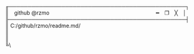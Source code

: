╓───────────────────────────────────────────────┐\
║ github @rzmo                     ━ ❐ ╳ │\
╟───────────────────────────────────────────────┤\
║ C:/github/rzmo/readme.md/\
║\
║\
╚\
